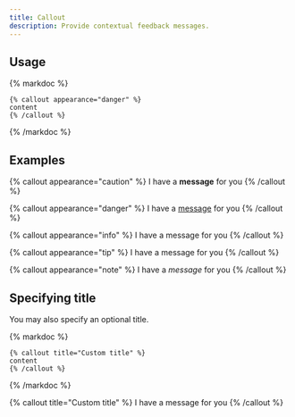 ```yaml
---
title: Callout
description: Provide contextual feedback messages.
---
```


## Usage

{% markdoc %}

```markdoc
{% callout appearance="danger" %}
content
{% /callout %}
```

{% /markdoc %}

## Examples

{% callout appearance="caution" %}
I have a **message** for you
{% /callout %}

{% callout appearance="danger" %}
I have a [message]() for you
{% /callout %}

{% callout appearance="info" %}
I have a message for you
{% /callout %}

{% callout appearance="tip" %}
I have a message for you
{% /callout %}

{% callout appearance="note" %}
I have a _message_ for you
{% /callout %}

## Specifying title

You may also specify an optional title.

{% markdoc %}

```markdoc
{% callout title="Custom title" %}
content
{% /callout %}
```

{% /markdoc %}

{% callout title="Custom title" %}
I have a message for you
{% /callout %}
